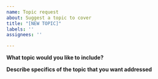 ```yaml
---
name: Topic request
about: Suggest a topic to cover
title: "[NEW TOPIC]"
labels: ''
assignees: ''

---
```


**What topic would you like to include?**
<!--The general topic to be included (e.g. Open Science, dental anthropology)-->

**Describe specifics of the topic that you want addressed**
<!-- A more detailed description of what the topic entails and what specific aspects of the topic you would like to have addressed. -->
